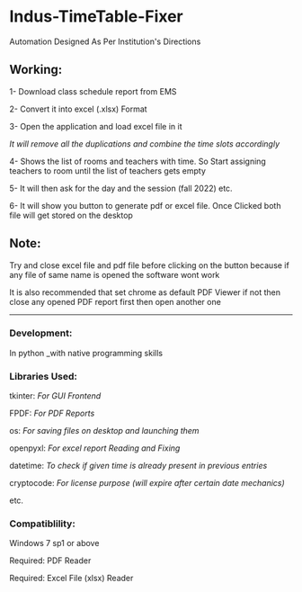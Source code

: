 # Indus-TimeTable-Fixer
 Automation Designed As Per Institution's Directions
 
## Working:

1- Download class schedule report from EMS

2- Convert it into excel (.xlsx) Format

3- Open the application and load excel file in it

_It will remove all the duplications and combine the time slots accordingly_

4- Shows the list of rooms and teachers with time. So Start assigning teachers to room until the list of teachers gets empty

5- It will then ask for the day and the session (fall 2022) etc.

6- It will show you button to generate pdf or excel file. Once Clicked both file will get stored on the desktop

## Note:

Try and close excel file and pdf file before clicking on the button because if any file of same name is opened the software wont work

It is also recommended that set chrome as default PDF Viewer if not then close any opened PDF report first then open another one

______________________________________________________________________________________________________________
### Development:
In python _with native programming skills

### Libraries Used:
tkinter: _For GUI Frontend_

FPDF: _For PDF Reports_

os: _For saving files on desktop and launching them_

openpyxl: _For excel report Reading and Fixing_

datetime: _To check if given time is already present in previous entries_

cryptocode: _For license purpose (will expire after certain date mechanics)_

etc.

### Compatiblility:
Windows 7 sp1 or above

Required: PDF Reader

Required: Excel File (xlsx) Reader



